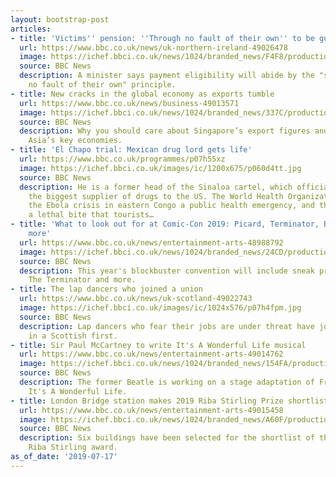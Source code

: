 ```yaml
---
layout: bootstrap-post
articles:
- title: 'Victims'' pension: ''Through no fault of their own'' to be guiding principle'
  url: https://www.bbc.co.uk/news/uk-northern-ireland-49026478
  image: https://ichef.bbci.co.uk/news/1024/branded_news/F4F8/production/_107921726_troublespension.jpg
  source: BBC News
  description: A minister says payment eligibility will abide by the "suffered through
    no fault of their own" principle.
- title: New cracks in the global economy as exports tumble
  url: https://www.bbc.co.uk/news/business-49013571
  image: https://ichef.bbci.co.uk/news/1024/branded_news/337C/production/_107908131_gettyimages-1143952826.jpg
  source: BBC News
  description: Why you should care about Singapore’s export figures and growth in
    Asia’s key economies.
- title: 'El Chapo trial: Mexican drug lord gets life'
  url: https://www.bbc.co.uk/programmes/p07h55xz
  image: https://ichef.bbci.co.uk/images/ic/1200x675/p060d4tt.jpg
  source: BBC News
  description: He is a former head of the Sinaloa cartel, which officials say was
    the biggest supplier of drugs to the US. The World Health Organization has declared
    the Ebola crisis in eastern Congo a public health emergency, and the dragon with
    a lethal bite that tourists…
- title: 'What to look out for at Comic-Con 2019: Picard, Terminator, Batwoman and
    more'
  url: https://www.bbc.co.uk/news/entertainment-arts-48988792
  image: https://ichef.bbci.co.uk/news/1024/branded_news/24CD/production/_107912490_comic976.jpg
  source: BBC News
  description: This year's blockbuster convention will include sneak previews of Batwoman,
    The Terminator and more.
- title: The lap dancers who joined a union
  url: https://www.bbc.co.uk/news/uk-scotland-49022743
  image: https://ichef.bbci.co.uk/images/ic/1024x576/p07h4fpm.jpg
  source: BBC News
  description: Lap dancers who fear their jobs are under threat have joined a union
    in a Scottish first.
- title: Sir Paul McCartney to write It's A Wonderful Life musical
  url: https://www.bbc.co.uk/news/entertainment-arts-49014762
  image: https://ichef.bbci.co.uk/news/1024/branded_news/154FA/production/_107909278_5f92f7e5-5ea0-44d9-93b6-4ede8d4a632e.jpg
  source: BBC News
  description: The former Beatle is working on a stage adaptation of Frank Capra's
    It's A Wonderful Life.
- title: London Bridge station makes 2019 Riba Stirling Prize shortlist
  url: https://www.bbc.co.uk/news/entertainment-arts-49015458
  image: https://ichef.bbci.co.uk/news/1024/branded_news/A60F/production/_107911524_londonbridge2_976.jpg
  source: BBC News
  description: Six buildings have been selected for the shortlist of this year's prestigious
    Riba Stirling award.
as_of_date: '2019-07-17'
---
```


